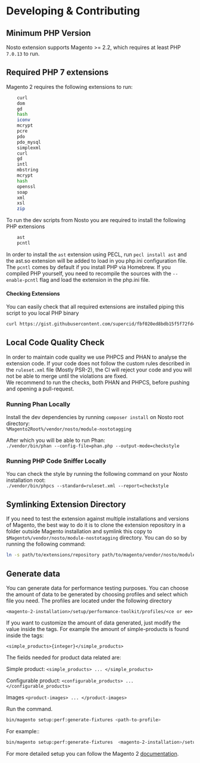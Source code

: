 # Developing & Contributing

## Minimum PHP Version

Nosto extension supports Magento &gt;= 2.2, which requires at least PHP `7.0.13` to run.

## Required PHP 7 extensions

Magento 2 requires the following extensions to run:

```bash
    curl
    dom 
    gd 
    hash
    iconv
    mcrypt
    pcre 
    pdo 
    pdo_mysql 
    simplexml
    curl
    gd
    intl
    mbstring
    mcrypt
    hash
    openssl
    soap
    xml
    xsl
    zip
```

To run the dev scripts from Nosto you are required to install the following PHP extensions

```bash
    ast
    pcntl
```

In order to install the `ast` extension using PECL, run `pecl install ast` and the ast.so extension will be added to load in you php.ini configuration file.   
 The `pcntl` comes by default if you install PHP via Homebrew. If you compiled PHP yourself, you need to recompile the sources with the `--enable-pcntl` flag and load the extension in the php.ini file.   


#### Checking Extensions

You can easily check that all required extensions are installed piping this script to you local PHP binary

```bash
curl https://gist.githubusercontent.com/supercid/fbf020ed8bdb15f5f72fd45a820703c3/raw/5defa0554f45fe14b085dc9e461e6c684e716ed4/nosto-check-m2-extensions.php | php
```

## Local Code Quality Check

In order to maintain code quality we use PHPCS and PHAN to analyse the extension code. If your code does not follow the custom rules described in the `ruleset.xml` file \(Mostly PSR-2\), the CI will reject your code and you will not be able to merge until the violations are fixed.   
 We recommend to run the checks, both PHAN and PHPCS, before pushing and opening a pull-request.

### Running Phan Locally

Install the dev dependencies by running `composer install` on Nosto root directory:   
`%Magento2Root%/vendor/nosto/module-nostotagging`   


After which you will be able to run Phan:   
 `./vendor/bin/phan --config-file=phan.php --output-mode=checkstyle`

### Running PHP Code Sniffer Locally

You can check the style by running the following command on your Nosto installation root:  
 `./vendor/bin/phpcs --standard=ruleset.xml --report=checkstyle`

## Symlinking Extension Directory

If you need to test the extension against multiple installations and versions of Magento, the best way to do it is to clone the extension repository in a folder outside Magento installation and symlink this copy to `$Magento%/vendor/nosto/module-nostotagging` directory. You can do so by running the following command:

```bash
ln -s path/to/extensions/repository path/to/magento/vendor/nosto/module-nostotagging
```

## Generate data

You can generate data for performance testing purposes. You can choose the amount of data to be generated by choosing profiles and select which file you need. The profiles are located under the following directory

`<magento-2-installation>/setup/performance-toolkit/profiles/<ce or ee>`

If you want to customize the amount of data generated, just modify the value inside the tags. For example the amount of simple-products is found inside the tags:

`<simple_products>{integer}</simple_products>`

The fields needed for product data related are:

Simple product: `<simple_products> ... </simple_products>`

Configurable product: `<configurable_products> ... </configurable_products>`

Images `<product-images> ... </product-images>`

Run the command.

```bash
bin/magento setup:perf:generate-fixtures <path-to-profile>
```

For example::

```bash
bin/magento setup:perf:generate-fixtures  <magento-2-installation>/setup/performancetoolkit/profiles/ce/medium.xml
```

For more detailed setup you can follow the Magento 2 [documentation](https://devdocs.magento.com/guides/v2.2/config-guide/cli/config-cli-subcommands-perf-data.html).

